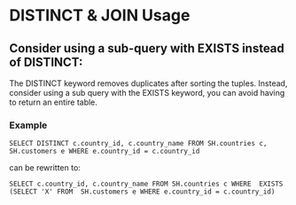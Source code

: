 # DISTINCT & JOIN Usage

## Consider using a sub-query with EXISTS instead of DISTINCT:   
The DISTINCT keyword removes duplicates after sorting the tuples.
Instead, consider using a sub query with the EXISTS keyword, you can avoid
having to return an entire table.

### Example

```
SELECT DISTINCT c.country_id, c.country_name FROM SH.countries c,
SH.customers e WHERE e.country_id = c.country_id
```
can be rewritten to:   
```
SELECT c.country_id, c.country_name FROM SH.countries c WHERE  EXISTS
(SELECT 'X' FROM  SH.customers e WHERE e.country_id = c.country_id)
```
